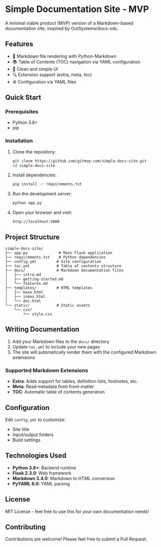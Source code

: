 # Simple Documentation Site - MVP

A minimal viable product (MVP) version of a Markdown-based documentation site, inspired by OutSystems/docs-odc.

## Features

- 📝 Markdown file rendering with Python-Markdown
- 📚 Table of Contents (TOC) navigation via YAML configuration
- 🎨 Clean and simple UI
- 🔍 Extension support (extra, meta, toc)
- ⚙️ Configuration via YAML files

## Quick Start

### Prerequisites

- Python 3.8+
- pip

### Installation

1. Clone the repository:
   ```bash
   git clone https://github.com/gitmvp-com/simple-docs-site.git
   cd simple-docs-site
   ```

2. Install dependencies:
   ```bash
   pip install -r requirements.txt
   ```

3. Run the development server:
   ```bash
   python app.py
   ```

4. Open your browser and visit:
   ```
   http://localhost:5000
   ```

## Project Structure

```
simple-docs-site/
├── app.py              # Main Flask application
├── requirements.txt    # Python dependencies
├── config.yml         # Site configuration
├── toc.yml            # Table of contents structure
├── docs/              # Markdown documentation files
│   ├── intro.md
│   ├── getting-started.md
│   └── features.md
├── templates/         # HTML templates
│   ├── base.html
│   ├── index.html
│   └── doc.html
└── static/            # Static assets
    └── css/
        └── style.css
```

## Writing Documentation

1. Add your Markdown files to the `docs/` directory
2. Update `toc.yml` to include your new pages
3. The site will automatically render them with the configured Markdown extensions

### Supported Markdown Extensions

- **Extra**: Adds support for tables, definition lists, footnotes, etc.
- **Meta**: Read metadata from front-matter
- **TOC**: Automatic table of contents generation

## Configuration

Edit `config.yml` to customize:
- Site title
- Input/output folders
- Build settings

## Technologies Used

- **Python 3.8+**: Backend runtime
- **Flask 2.3.0**: Web framework
- **Markdown 3.4.0**: Markdown to HTML conversion
- **PyYAML 6.0**: YAML parsing

## License

MIT License - feel free to use this for your own documentation needs!

## Contributing

Contributions are welcome! Please feel free to submit a Pull Request.
